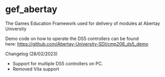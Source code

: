 # gef_abertay
The Games Education Framework used for delivery of modules at Abertay University

Demo code on how to operate the DS5 controllers can be found here:&nbsp;https://github.com/Abertay-University-SDI/cmp208_ds5_demo

Changelog (28/02/2023)

- Support for multiple DS5 controllers on PC.
- Removed Vita support
